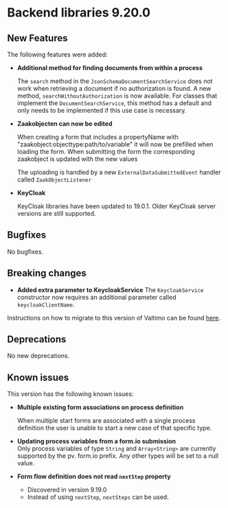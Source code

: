 # Backend libraries 9.20.0

## New Features

The following features were added:

* **Additional method for finding documents from within a process**

  The `search` method in the `JsonSchemaDocumentSearchService` does not work when retrieving a document if no
  authorization is found. A new method, `searchWithoutAuthorization` is now available. For classes that implement the 
  `DocumentSearchService`, this method has a default and only needs to be implemented if this use case is necessary.

* **Zaakobjecten can now be edited**

  When creating a form that includes a propertyName with "zaakobject:objecttype:path/to/variable" it will now be
  prefilled when loading the form. When submitting the form the corresponding zaakobject is updated with the new values
  
  The uploading is handled by a new `ExternalDataSubmittedEvent` handler called `ZaakObjectListener`

* **KeyCloak**

  KeyCloak libraries have been updated to 19.0.1. Older KeyCloak server versions are still supported.

## Bugfixes

No bugfixes.

## Breaking changes

* **Added extra parameter to KeycloakService**
  The `KeycloakService` constructor now requires an additional parameter called `keycloakClientName`.

Instructions on how to migrate to this version of Valtimo can be found [here](migration.md).

## Deprecations

No new deprecations.

## Known issues

This version has the following known issues:

* **Multiple existing form associations on process definition**

  When multiple start forms are associated with a single process definition the user is unable to start a new case of
  that specific type.
  
* **Updating process variables from a form.io submission**  
  Only process variables of type `String` and `Array<String>` are currently supported by the pv. form.io prefix. Any other types will be set to a null value.

* **Form flow definition does not read `nextStep` property**
  * Discovered in version 9.19.0
  * Instead of using `nextStep`, `nextSteps` can be used.
